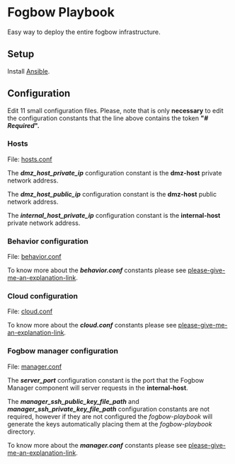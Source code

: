 # Fogbow Playbook

Easy way to deploy the entire fogbow infrastructure.

## Setup

Install [Ansible](https://docs.ansible.com/ansible/latest/installation_guide/intro_installation.html).

## Configuration

Edit 11 small configuration files. Please, note that is only **necessary** to edit the configuration constants that the line above contains the token **"*# Required*".**

### Hosts

File: [hosts.conf](conf-files/hosts.conf)

The ***dmz_host_private_ip*** configuration constant is the **dmz-host** private network address.

The ***dmz_host_public_ip*** configuration constant is the **dmz-host** public network address.

The ***internal_host_private_ip*** configuration constant is the **internal-host** private network address.

### Behavior configuration

File: [behavior.conf](conf-files/behavior.conf)

To know more about the ***behavior.conf*** constants please see [please-give-me-an-explanation-link](http://www.fogbowcloud.org).

### Cloud configuration

File: [cloud.conf](conf-files/cloud.conf)

To know more about the ***cloud.conf*** constants please see [please-give-me-an-explanation-link](http://www.fogbowcloud.org).

### Fogbow manager configuration

File: [manager.conf](conf-files/manager.conf)

The ***server_port*** configuration constant is the port that the Fogbow Manager component will server requests in the **internal-host**.

The ***manager_ssh_public_key_file_path*** and ***manager_ssh_private_key_file_path*** configuration constants are not required, however if they are not configured the *fogbow-playbook* will generate the keys automatically placing them at the *fogbow-playbook* directory.

To know more about the ***manager.conf*** constants please see [please-give-me-an-explanation-link](http://www.fogbowcloud.org).

